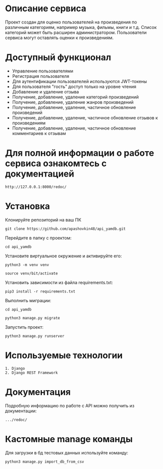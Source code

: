 # Описание сервиса
Проект создан для оценко пользователей на произведения по различным категориям, например музыка, фильмы, книги и т.д. Список категорий может быть расширен администратором. Пользователи сервиса могут оставлять оценки к произведениям.

# Доступный функционал
- Управление пользователями
- Регистрация пользователя
- Для аутентификации пользователей используются JWT-токены
- Для пользователя "гость" доступ только на уровне чтения
- Добавление и удаление отзыва
- Получение, добавление, удаление категорий произведений
- Получение, добавление, удаление жанров произведений
- Получение, добавление, удаление, частичное обновление произведений
- Получение, добавление, удаление, частичное обновление отзывов к произведениям
- Получение, добавление, удаление, частичное обновление комментариев к отзывам

# Для полной информации о работе сервиса ознакомтесь с документацией
```
http://127.0.0.1:8000/redoc/
```


# Установка
Клонируйте репозиторий на ваш ПК
```
git clone https://github.com/apashovkin48/api_yamdb.git
```
Перейдите в папку с проектом:
```
cd api_yamdb
```
Установите виртуальное окружение и активируйте его:
```
python3 -m venv venv
```
```
source venv/bit/activate
```
Установить зависимости из файла requirements.txt:
```
pip3 install -r requirements.txt
```
Выполнить миграции:
```
cd api_yamdb
```
```
python3 manage.py migrate
```
Запустить проект:
```
python3 manage.py runserver
```

# Используемые технологии
```
1. Django
2. Django REST Framework
```

# Документация
Подробную информацию по работе с API можно получить из документации:
```
.../redoc/
```

# Кастомные manage команды
Для загрузки в бд тестовых данных используйте команду:
```
python3 manage.py import_db_from_csv
```
